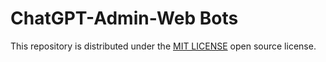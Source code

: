 # ChatGPT-Admin-Web Bots

This repository is distributed under the [MIT LICENSE](./LICENSE) open source license.

